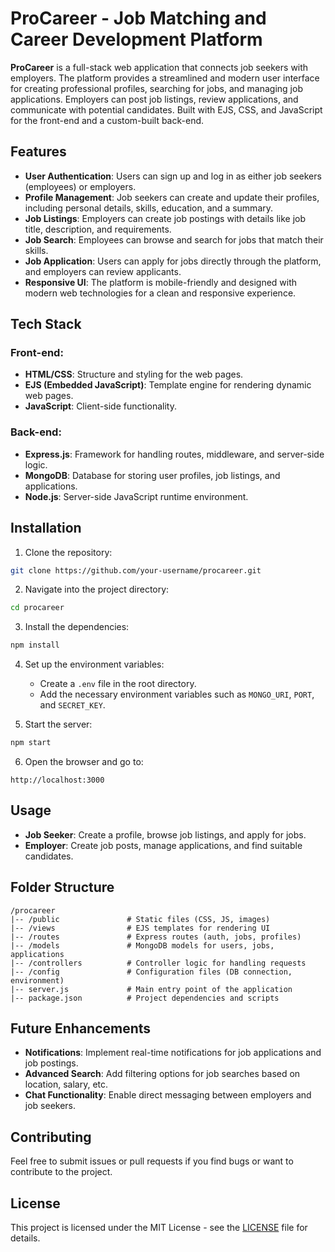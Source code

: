 
# ProCareer - Job Matching and Career Development Platform

**ProCareer** is a full-stack web application that connects job seekers with employers. The platform provides a streamlined and modern user interface for creating professional profiles, searching for jobs, and managing job applications. Employers can post job listings, review applications, and communicate with potential candidates. Built with EJS, CSS, and JavaScript for the front-end and a custom-built back-end.

## Features

- **User Authentication**: Users can sign up and log in as either job seekers (employees) or employers.
- **Profile Management**: Job seekers can create and update their profiles, including personal details, skills, education, and a summary.
- **Job Listings**: Employers can create job postings with details like job title, description, and requirements.
- **Job Search**: Employees can browse and search for jobs that match their skills.
- **Job Application**: Users can apply for jobs directly through the platform, and employers can review applicants.
- **Responsive UI**: The platform is mobile-friendly and designed with modern web technologies for a clean and responsive experience.

## Tech Stack

### Front-end:
- **HTML/CSS**: Structure and styling for the web pages.
- **EJS (Embedded JavaScript)**: Template engine for rendering dynamic web pages.
- **JavaScript**: Client-side functionality.

### Back-end:
- **Express.js**: Framework for handling routes, middleware, and server-side logic.
- **MongoDB**: Database for storing user profiles, job listings, and applications.
- **Node.js**: Server-side JavaScript runtime environment.
  
## Installation

1. Clone the repository:

```bash
git clone https://github.com/your-username/procareer.git
```

2. Navigate into the project directory:

```bash
cd procareer
```

3. Install the dependencies:

```bash
npm install
```

4. Set up the environment variables:
   - Create a `.env` file in the root directory.
   - Add the necessary environment variables such as `MONGO_URI`, `PORT`, and `SECRET_KEY`.

5. Start the server:

```bash
npm start
```

6. Open the browser and go to:

```
http://localhost:3000
```

## Usage

- **Job Seeker**: Create a profile, browse job listings, and apply for jobs.
- **Employer**: Create job posts, manage applications, and find suitable candidates.

## Folder Structure

```
/procareer
|-- /public               # Static files (CSS, JS, images)
|-- /views                # EJS templates for rendering UI
|-- /routes               # Express routes (auth, jobs, profiles)
|-- /models               # MongoDB models for users, jobs, applications
|-- /controllers          # Controller logic for handling requests
|-- /config               # Configuration files (DB connection, environment)
|-- server.js             # Main entry point of the application
|-- package.json          # Project dependencies and scripts
```

## Future Enhancements

- **Notifications**: Implement real-time notifications for job applications and job postings.
- **Advanced Search**: Add filtering options for job searches based on location, salary, etc.
- **Chat Functionality**: Enable direct messaging between employers and job seekers.
  
## Contributing

Feel free to submit issues or pull requests if you find bugs or want to contribute to the project.

## License

This project is licensed under the MIT License - see the [LICENSE](LICENSE) file for details.


